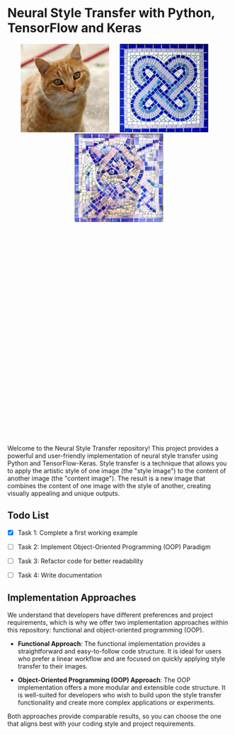 # Neural Style Transfer with Python, TensorFlow and Keras 

<div align="center" style="margin-bottom: 500px;">
  <img src="https://github.com/mohamedamine99/Neural-Style-Transfer-with-Python/blob/main/content%20imgs/Cat03.jpg" alt="Image 1" width="200" /> 
  &nbsp;&nbsp;&nbsp;&nbsp;
  <img src="https://github.com/mohamedamine99/Neural-Style-Transfer-with-Python/blob/main/style%20imgs/abstract%20mosaic%20art%20style.PNG" alt="Image 2" width="200" />
  &nbsp;&nbsp;&nbsp;&nbsp;
  <img src="https://github.com/mohamedamine99/Neural-Style-Transfer-with-Python/blob/main/results/cat%20mosaic%20style.png" alt="Image 3" width="200" />

</div>
                                                    
Welcome to the Neural Style Transfer repository! This project provides a powerful and user-friendly implementation of neural style transfer using Python and TensorFlow-Keras. Style transfer is a technique that allows you to apply the artistic style of one image (the "style image") to the content of another image (the "content image"). The result is a new image that combines the content of one image with the style of another, creating visually appealing and unique outputs.

## Todo List

- [x] Task 1: Complete a first working example
- [ ] Task 2: Implement Object-Oriented Programming (OOP) Paradigm
- [ ] Task 3: Refactor code for better readability
- [ ] Task 4: Write documentation


## Implementation Approaches

We understand that developers have different preferences and project requirements, which is why we offer two implementation approaches within this repository: functional and object-oriented programming (OOP).

- **Functional Approach**: The functional implementation provides a straightforward and easy-to-follow code structure. It is ideal for users who prefer a linear workflow and are focused on quickly applying style transfer to their images.

- **Object-Oriented Programming (OOP) Approach**: The OOP implementation offers a more modular and extensible code structure. It is well-suited for developers who wish to build upon the style transfer functionality and create more complex applications or experiments.

Both approaches provide comparable results, so you can choose the one that aligns best with your coding style and project requirements.
